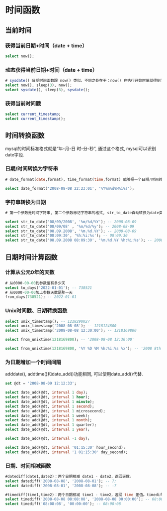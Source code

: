 # 时间函数

## 当前时间
### 获得当前日期+时间（date + time）
```sql
select now();
```

### 动态获得当前日期+时间（date + time）
```sql
# sysdate() 日期时间函数跟 now() 类似，不同之处在于：now() 在执行开始时值就得到了，sysdate() 在函数执行时动态得到值。
select now(), sleep(3), now();
select sysdate(), sleep(3), sysdate();
```

### 获得当前时间戳
```sql
select current_timestamp;
select current_timestamp();
```

## 时间转换函数
mysql的时间标准格式就是“年-月-日 时-分-秒”, 通过这个格式, mysql可以识别date字段.

### 日期/时间转换为字符串
```sql
# date_format(date,format), time_format(time,format) 能够把一个日期/时间转换成各种各样的字符串格式.

select date_format('2008-08-08 22:23:01', '%Y%m%d%H%i%s');
```

### 字符串转换为日期
```sql
# 第一个参数是时间字符串, 第二个参数标记字符串的格式, str_to_date自动转换为date类型的标准时间格式.

select str_to_date('08/09/2008', '%m/%d/%Y'); -- 2008-08-09
select str_to_date('08/09/08' , '%m/%d/%y'); -- 2008-08-09
select str_to_date('08.09.2008', '%m.%d.%Y'); -- 2008-08-09
select str_to_date('08:09:30', '%h:%i:%s'); -- 08:09:30
select str_to_date('08.09.2008 08:09:30', '%m.%d.%Y %h:%i:%s'); -- 2008-08-09 08:09:30
```

## 日期时间计算函数
### 计算从公元0年的天数
```sql
# 从0000-00-00到参数值有多少天
select to_days('2022-01-01'); -- 738521
# 从0000-00-00加上参数天数是那一天
from_days(738521); -- 2022-01-01
```

### Unix时间戳、日期转换函数 
```sql
select unix_timestamp(); -- 1218290027
select unix_timestamp('2008-08-08'); -- 1218124800
select unix_timestamp('2008-08-08 12:30:00'); -- 1218169800

select from_unixtime(1218169800); -- '2008-08-08 12:30:00'

select from_unixtime(1218169800, '%Y %D %M %h:%i:%s %x'); -- '2008 8th August 12:30:00 2008'
```

### 为日期增加一个时间间隔
adddate(), addtime()和date_add()功能相同, 可以使用date_add()代替.
```sql
set @dt = '2008-08-09 12:12:33';

select date_add(@dt, interval 1 day);
select date_add(@dt, interval 1 hour);
select date_add(@dt, interval 1 minute);
select date_add(@dt, interval 1 second);
select date_add(@dt, interval 1 microsecond);
select date_add(@dt, interval 1 week);
select date_add(@dt, interval 1 month);
select date_add(@dt, interval 1 quarter);
select date_add(@dt, interval 1 year);

select date_add(@dt, interval -1 day);

select date_add(@dt, interval '01:15:30' hour_second);
select date_add(@dt, interval '1 01:15:30' day_second);
```

### 日期、时间相减函数
```sql
#datediff(date1,date2)：两个日期相减 date1 - date2，返回天数。
select datediff('2008-08-08', '2008-08-01'); -- 7;
select datediff('2008-08-01', '2008-08-08'); -- -7

#timediff(time1,time2)：两个日期相减 time1 - time2，返回 time 差值。timediff函数的两个参数类型必须相同.
select timediff('2008-08-08 08:08:08', '2008-08-08 00:00:00'); -- 08:08:08
select timediff('08:08:08', '00:00:00'); -- 08:08:08
```
